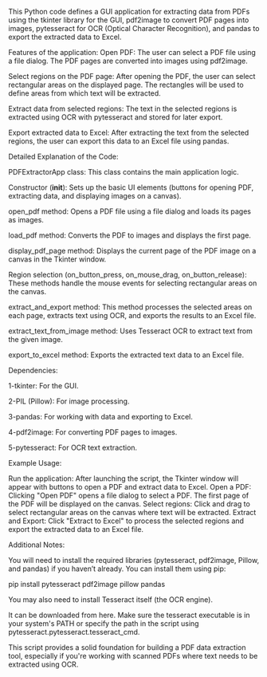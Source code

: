 This Python code defines a GUI application for extracting data from PDFs using the tkinter library for the GUI, pdf2image to convert PDF pages into images, pytesseract for OCR (Optical Character Recognition), and pandas to export the extracted data to Excel.

Features of the application:
Open PDF: The user can select a PDF file using a file dialog. The PDF pages are converted into images using pdf2image.

Select regions on the PDF page: After opening the PDF, the user can select rectangular areas on the displayed page. The rectangles will be used to define areas from which text will be extracted.

Extract data from selected regions: The text in the selected regions is extracted using OCR with pytesseract and stored for later export.

Export extracted data to Excel: After extracting the text from the selected regions, the user can export this data to an Excel file using pandas.



Detailed Explanation of the Code:

PDFExtractorApp class: This class contains the main application logic.

Constructor (__init__): Sets up the basic UI elements (buttons for opening PDF, extracting data, and displaying images on a canvas).

open_pdf method: Opens a PDF file using a file dialog and loads its pages as images.

load_pdf method: Converts the PDF to images and displays the first page.

display_pdf_page method: Displays the current page of the PDF image on a canvas in the Tkinter window.

Region selection (on_button_press, on_mouse_drag, on_button_release): These methods handle the mouse events for selecting rectangular areas on the canvas.

extract_and_export method: This method processes the selected areas on each page, extracts text using OCR, and exports the results to an Excel file.

extract_text_from_image method: Uses Tesseract OCR to extract text from the given image.

export_to_excel method: Exports the extracted text data to an Excel file.



Dependencies:

1-tkinter: For the GUI.

2-PIL (Pillow): For image processing.

3-pandas: For working with data and exporting to Excel.

4-pdf2image: For converting PDF pages to images.

5-pytesseract: For OCR text extraction.



Example Usage:

Run the application: After launching the script, the Tkinter window will appear with buttons to open a PDF and extract data to Excel.
Open a PDF: Clicking "Open PDF" opens a file dialog to select a PDF. The first page of the PDF will be displayed on the canvas.
Select regions: Click and drag to select rectangular areas on the canvas where text will be extracted.
Extract and Export: Click "Extract to Excel" to process the selected regions and export the extracted data to an Excel file.



Additional Notes:

You will need to install the required libraries (pytesseract, pdf2image, Pillow, and pandas) if you haven’t already. You can install them using pip:

pip install pytesseract pdf2image pillow pandas

You may also need to install Tesseract itself (the OCR engine).

It can be downloaded from here. Make sure the tesseract executable is in your system's PATH or specify the path in the script using pytesseract.pytesseract.tesseract_cmd.

This script provides a solid foundation for building a PDF data extraction tool, especially if you're working with scanned PDFs where text needs to be extracted using OCR.



